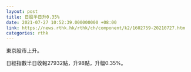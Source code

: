 ```yaml
---
layout: post
title: 日股半日升0.35%
date: 2021-07-27 10:52:39.000000000 +08:00
link: https://news.rthk.hk/rthk/ch/component/k2/1602759-20210727.htm
categories: rthk
---
```


東京股市上升。

日經指數半日收報27932點，升98點，升幅0.35%。
